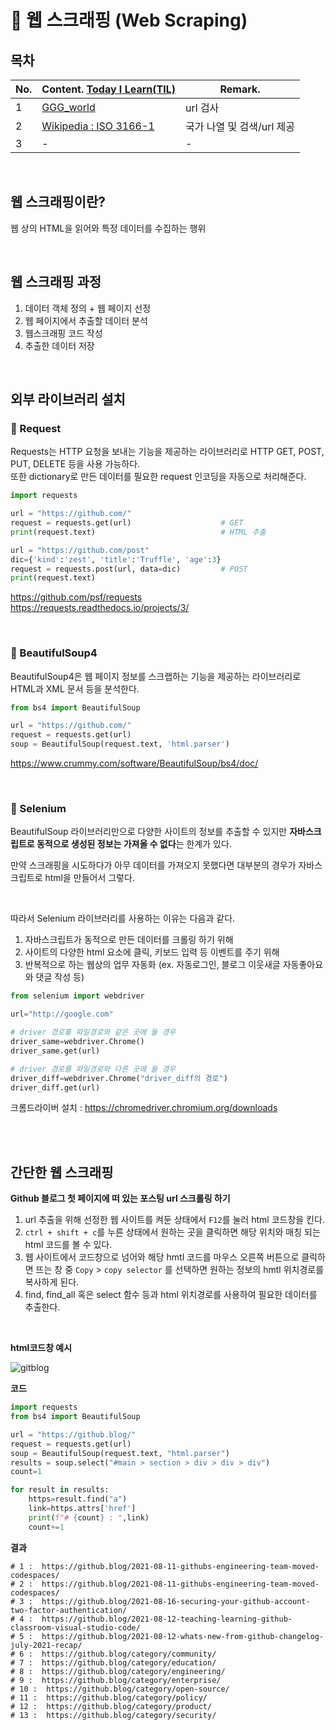 # 📑 웹 스크래핑 (Web Scraping)

## 목차 

|No.|Content. [Today I Learn(TIL)](TIL)|Remark.|
|------|-------|-------|
|1|[GGG_world](TIL/GGG_world.py)|url 검사|
|2|[Wikipedia : ISO 3166-1](TIL/ISO3166.py)|국가 나열 및 검색/url 제공|
|3|-|-|

<br>

## 웹 스크래핑이란?

웹 상의 HTML을 읽어와 특정 데이터를 수집하는 행위 

<br>

## 웹 스크래핑 과정
1. 데이터 객체 정의 + 웹 페이지 선정
2. 웹 페이지에서 추출할 데이터 분석
3. 웹스크래핑 코드 작성
4. 추출한 데이터 저장  

<br/>

## 외부 라이브러리 설치    

### 📌 Request

Requests는 HTTP 요청을 보내는 기능을 제공하는 라이브러리로 HTTP GET, POST, PUT, DELETE 등을 사용 가능하다.        
또한 dictionary로 만든 데이터를 필요한 request 인코딩을 자동으로 처리해준다.        

``` python
import requests

url = "https://github.com/"
request = requests.get(url)                    # GET
print(request.text)                            # HTML 추출

url = "https://github.com/post"
dic={'kind':'zest', 'title':'Truffle', 'age':3}
request = requests.post(url, data=dic)         # POST
print(request.text)
```
https://github.com/psf/requests     
https://requests.readthedocs.io/projects/3/

<br>

### 📌 BeautifulSoup4

BeautifulSoup4은 웹 페이지 정보를 스크랩하는 기능을 제공하는 라이브러리로 HTML과 XML 문서 등을 분석한다.      

``` python
from bs4 import BeautifulSoup

url = "https://github.com/"
request = requests.get(url)  
soup = BeautifulSoup(request.text, 'html.parser')
```
https://www.crummy.com/software/BeautifulSoup/bs4/doc/

<br/>

### 📌 Selenium

BeautifulSoup 라이브러리만으로 다양한 사이트의 정보를 추출할 수 있지만 **자바스크립트로 동적으로 생성된 정보는 가져올 수 없다**는 한계가 있다.      

만약 스크래핑을 시도하다가 아무 데이터를 가져오지 못했다면 대부분의 경우가 자바스크립트로 html을 만들어서 그렇다.   

<br>

따라서 Selenium 라이브러리를 사용하는 이유는 다음과 같다.

1. 자바스크립트가 동적으로 만든 데이터를 크롤링 하기 위해
2. 사이트의 다양한  html 요소에 클릭, 키보드 입력 등 이벤트를 주기 위해
3. 반복적으로 하는 웹상의 업무 자동화
    (ex. 자동로그인, 블로그 이웃새글 자동좋아요와 댓글 작성 등)

``` python
from selenium import webdriver

url="http://google.com"

# driver 경로흫 파일경로와 같은 곳에 둘 경우
driver_same=webdriver.Chrome()
driver_same.get(url)

# driver 경로를 파일경로와 다른 곳에 둘 경우
driver_diff=webdriver.Chrome("driver_diff의 경로")
driver_diff.get(url)
```    
크롬드라이버 설치 : https://chromedriver.chromium.org/downloads

<br/>

<br>

## 간단한 웹 스크래핑

**Github 블로그 첫 페이지에 떠 있는 포스팅 url 스크롤링 하기**      

1. url 추출을 위해 선정한 웹 사이트를 켜둔 상태에서 ```F12```를 눌러 html 코드창을 킨다.     
2. ```ctrl + shift + c```를 누른 상태에서 원하는 곳을 클릭하면 해당 위치와 매칭 되는 html 코드를 볼 수 있다.       
3. 웹 사이트에서 코드창으로 넘어와 해당 hmtl 코드를 마우스 오른쪽 버튼으로 클릭하면 뜨는 창 중 ```Copy``` > ```copy selector``` 를 선택하면 원하는 정보의 hmtl 위치경로를 복사하게 된다.         
4. find, find_all 혹은 select 함수 등과 html 위치경로를 사용하여 필요한 데이터를 추출한다.    

<br/>

**html코드창 예시** 

![gitblog](https://user-images.githubusercontent.com/56749776/129632160-620694b6-0632-40d0-aa8d-ff409eb02ef5.png)

**코드**

``` python
import requests
from bs4 import BeautifulSoup

url = "https://github.blog/"
request = requests.get(url)  
soup = BeautifulSoup(request.text, "html.parser")
results = soup.select("#main > section > div > div > div")
count=1

for result in results:
    https=result.find("a")
    link=https.attrs['href']
    print(f"# {count} : ",link)
    count+=1
```

**결과**

```
# 1 :  https://github.blog/2021-08-11-githubs-engineering-team-moved-codespaces/
# 2 :  https://github.blog/2021-08-11-githubs-engineering-team-moved-codespaces/
# 3 :  https://github.blog/2021-08-16-securing-your-github-account-two-factor-authentication/
# 4 :  https://github.blog/2021-08-12-teaching-learning-github-classroom-visual-studio-code/
# 5 :  https://github.blog/2021-08-12-whats-new-from-github-changelog-july-2021-recap/
# 6 :  https://github.blog/category/community/
# 7 :  https://github.blog/category/education/
# 8 :  https://github.blog/category/engineering/
# 9 :  https://github.blog/category/enterprise/
# 10 :  https://github.blog/category/open-source/
# 11 :  https://github.blog/category/policy/
# 12 :  https://github.blog/category/product/
# 13 :  https://github.blog/category/security/
```
